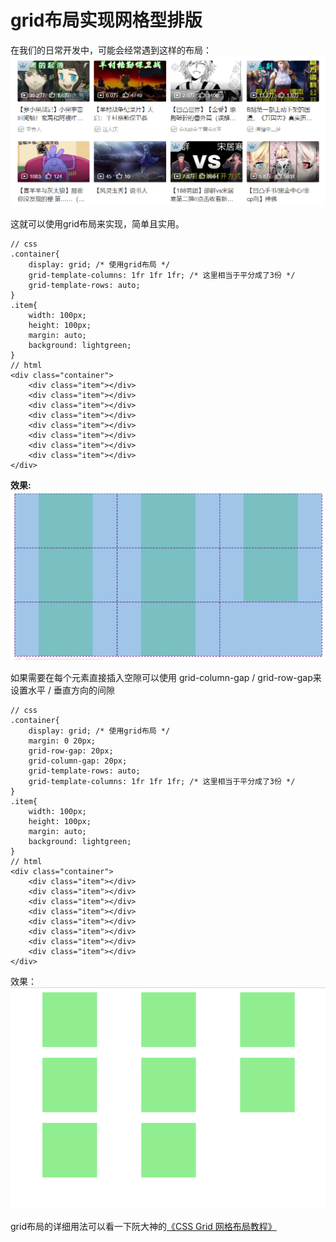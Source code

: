 # grid布局实现网格型排版

在我们的日常开发中，可能会经常遇到这样的布局：
![网格型布局](./img/css09.png)

这就可以使用grid布局来实现，简单且实用。

```
// css
.container{
    display: grid; /* 使用grid布局 */
    grid-template-columns: 1fr 1fr 1fr; /* 这里相当于平分成了3份 */
    grid-template-rows: auto;
}
.item{
    width: 100px;
    height: 100px;
    margin: auto;
    background: lightgreen;
}
// html
<div class="container">
    <div class="item"></div>
    <div class="item"></div>
    <div class="item"></div>
    <div class="item"></div>
    <div class="item"></div>
    <div class="item"></div>
    <div class="item"></div>
    <div class="item"></div>
</div>
```
**效果:**
![grid布局效果](./img/css08.png)

如果需要在每个元素直接插入空隙可以使用 grid-column-gap / grid-row-gap来设置水平 / 垂直方向的间隙

```
// css
.container{
    display: grid; /* 使用grid布局 */
    margin: 0 20px;
    grid-row-gap: 20px;
    grid-column-gap: 20px;
    grid-template-rows: auto;
    grid-template-columns: 1fr 1fr 1fr; /* 这里相当于平分成了3份 */
}
.item{
    width: 100px;
    height: 100px;
    margin: auto;
    background: lightgreen;
}
// html
<div class="container">
    <div class="item"></div>
    <div class="item"></div>
    <div class="item"></div>
    <div class="item"></div>
    <div class="item"></div>
    <div class="item"></div>
    <div class="item"></div>
    <div class="item"></div>
</div>
```

效果：
![grid布局效果2](./img/css10.png)

grid布局的详细用法可以看一下阮大神的[《CSS Grid 网格布局教程》](http://www.ruanyifeng.com/blog/2019/03/grid-layout-tutorial.html)